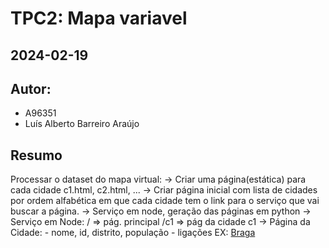 # TPC2: Mapa variavel
## 2024-02-19
	
## Autor:
- A96351
- Luís Alberto Barreiro Araújo
	
## Resumo
	
Processar o dataset do mapa virtual:
 -> Criar uma página(estática) para cada cidade c1.html, c2.html, ...
 -> Criar página inicial com lista de cidades por ordem alfabética em que cada cidade tem o link para o serviço que vai buscar a página.
 -> Serviço em node, geração das páginas em python
 -> Serviço em Node:
 	/ => pág. principal
 	/c1 => pág da cidade c1
 -> Página da Cidade:
 	- nome, id, distrito, população
 	- ligações
 EX: <a href="http://localhost:7778/c3">Braga</a>
